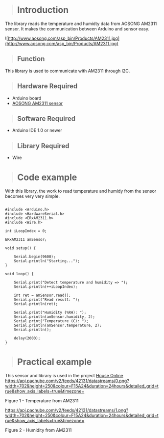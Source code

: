 > # Introduction #

The library reads the temperature and humidty data from AOSONG AM2311 sensor. It makes the communication between Arduino and sensor easy.

![http://www.aosong.com/asp_bin/Products/AM2311.jpg](http://www.aosong.com/asp_bin/Products/AM2311.jpg)

> ## Function ##
This library is used to communicate with AM2311 through I2C.
> ## Hardware Required ##
  * Arduino board
  * [AOSONG AM2311 sensor](http://www.aosong.com/cn/products/details.asp?id=93)

> ## Software Required ##
  * Arduino IDE 1.0 or newer


> ## Library Required ##
  * Wire

> # Code example #
With this library, the work to read temperature and humidy from the sensor becomes very very simple.

```

#include <Arduino.h>
#include <HardwareSerial.h>
#include <ERxAM2311.h>
#include <Wire.h>

int iLoopIndex = 0;

ERxAM2311 amSensor;

void setup() {

	Serial.begin(9600);
	Serial.println("Starting...");
}

void loop() {

	Serial.print("Detect temperature and humidity => ");
	Serial.println(++iLoopIndex);

	int ret = amSensor.read();
	Serial.print("Read result: ");
	Serial.println(ret);

	Serial.print("Humidity (%RH): ");
	Serial.println(amSensor.humidity, 2);
	Serial.print("Temperature (C): ");
	Serial.println(amSensor.temperature, 2);
	Serial.println();

	delay(2000);
}
```

> # Practical example #
This sensor and library is used in the project [House Online](https://pachube.com/feeds/42131)
https://api.pachube.com/v2/feeds/42131/datastreams/0.png?width=702&height=250&colour=F15A24&duration=24hours&detailed_grid=true&show_axis_labels=true&timezone=

Figure 1 - Temperature from AM2311

https://api.pachube.com/v2/feeds/42131/datastreams/1.png?width=702&height=250&colour=F15A24&duration=24hours&detailed_grid=true&show_axis_labels=true&timezone=

Figure 2 - Humidity from AM2311